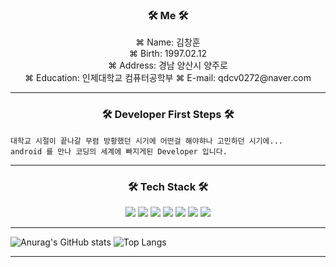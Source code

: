 

<h3 align="center">🛠 Me 🛠</h3>

<div align="center">
 ⌘ Name: 김창훈 </br>
 ⌘ Birth: 1997.02.12</br>
 ⌘ Address: 경남 양산시 양주로 </br>
 ⌘ Education: 인제대학교 컴퓨터공학부
 ⌘ E-mail: qdcv0272@naver.com </br>
</div>

<hr/>

<h3 align="center">🛠 Developer First Steps 🛠</h3>

```
대학교 시절이 끝나갈 무렴 방황했던 시기에 어떤걸 해야햐나 고민하던 시기에...
android 를 만나 코딩의 세계에 빠지게된 Developer 입니다.
```

<hr/>

<h3 align="center"><b>🛠 Tech Stack 🛠</b></h3>
<p align="center">
  <img src="https://img.shields.io/badge/Xcode-orange?style=social&logo=Xcode&logoColor=147EFB"/>
  <img src="https://img.shields.io/badge/Swift-orange?style=social&logo=Swift&logoColor=F05138"/>
  <img src="https://img.shields.io/badge/Android-orange?style=social&logo=Android&logoColor=CC6699"/>
  <img src="https://img.shields.io/badge/Kotlin-orange?style=social&logo=Kotlin&logoColor=7F52FF"/>
  <img src="https://img.shields.io/badge/HTML5-orange?style=social&logo=HTML5&logoColor=E34F26"/>
  <img src="https://img.shields.io/badge/CSS3-orange?style=social&logo=CSS3&logoColor=#1572B6"/> 
  <img src="https://img.shields.io/badge/JavaScript-orange?style=social&logo=JavaScript&logoColor=F7DF1E"/>
</p>
<hr/>

![Anurag's GitHub stats](https://github-readme-stats.vercel.app/api?username=qdcv0272&show_icons=true&theme=tokyonight)
![Top Langs](https://github-readme-stats.vercel.app/api/top-langs/?username=qdcv0272&layout=compact&theme=tokyonight)
<hr/>
